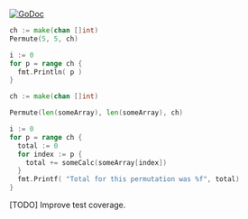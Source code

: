 [![GoDoc](https://godoc.org/github.com/jimmiebtlr/permutation?status.png)](https://godoc.org/github.com/jimmiebtlr/permutation)

```go
ch := make(chan []int)
Permute(5, 5, ch)

i := 0
for p = range ch {
  fmt.Println( p )
}
```

```go
ch := make(chan []int)

Permute(len(someArray), len(someArray), ch)

i := 0
for p = range ch {
  total := 0
  for index := p {
    total += someCalc(someArray[index])
  }
  fmt.Printf( "Total for this permutation was %f", total)
}
```

[TODO]
Improve test coverage.
